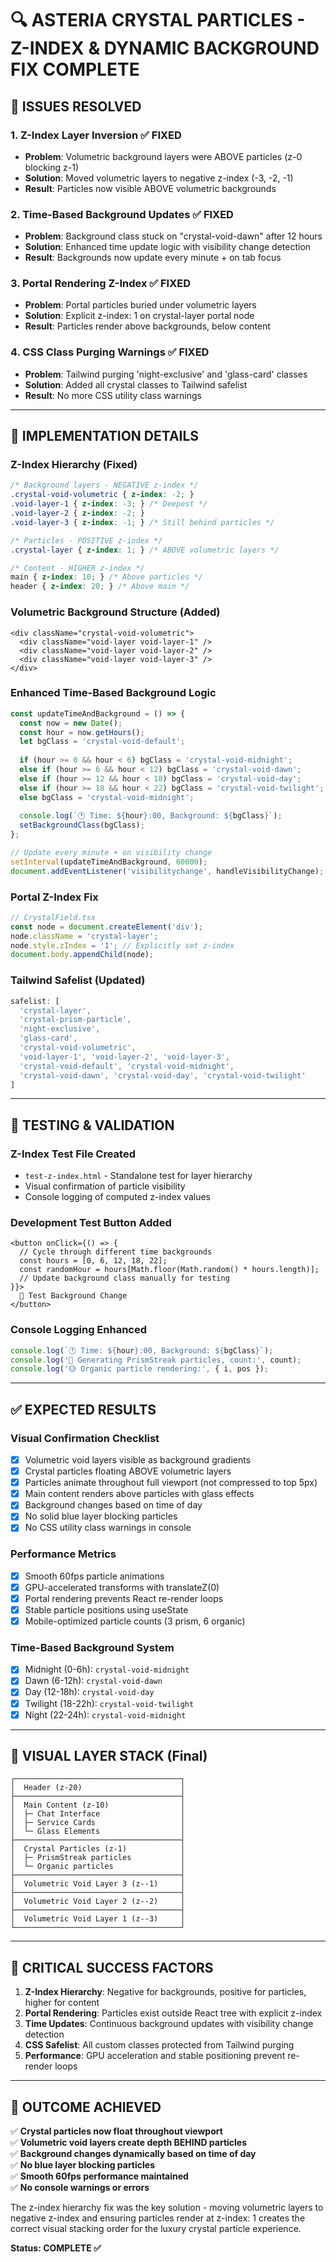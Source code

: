 # 🔍 ASTERIA CRYSTAL PARTICLES - Z-INDEX & DYNAMIC BACKGROUND FIX COMPLETE

## **🎯 ISSUES RESOLVED**

### **1. Z-Index Layer Inversion ✅ FIXED**
- **Problem**: Volumetric background layers were ABOVE particles (z-0 blocking z-1)
- **Solution**: Moved volumetric layers to negative z-index (-3, -2, -1)
- **Result**: Particles now visible ABOVE volumetric backgrounds

### **2. Time-Based Background Updates ✅ FIXED**
- **Problem**: Background class stuck on "crystal-void-dawn" after 12 hours
- **Solution**: Enhanced time update logic with visibility change detection
- **Result**: Backgrounds now update every minute + on tab focus

### **3. Portal Rendering Z-Index ✅ FIXED**
- **Problem**: Portal particles buried under volumetric layers
- **Solution**: Explicit z-index: 1 on crystal-layer portal node
- **Result**: Particles render above backgrounds, below content

### **4. CSS Class Purging Warnings ✅ FIXED**
- **Problem**: Tailwind purging 'night-exclusive' and 'glass-card' classes
- **Solution**: Added all crystal classes to Tailwind safelist
- **Result**: No more CSS utility class warnings

---

## **🚀 IMPLEMENTATION DETAILS**

### **Z-Index Hierarchy (Fixed)**
```css
/* Background layers - NEGATIVE z-index */
.crystal-void-volumetric { z-index: -2; }
.void-layer-1 { z-index: -3; } /* Deepest */
.void-layer-2 { z-index: -2; }
.void-layer-3 { z-index: -1; } /* Still behind particles */

/* Particles - POSITIVE z-index */
.crystal-layer { z-index: 1; } /* ABOVE volumetric layers */

/* Content - HIGHER z-index */
main { z-index: 10; } /* Above particles */
header { z-index: 20; } /* Above main */
```

### **Volumetric Background Structure (Added)**
```tsx
<div className="crystal-void-volumetric">
  <div className="void-layer void-layer-1" />
  <div className="void-layer void-layer-2" />
  <div className="void-layer void-layer-3" />
</div>
```

### **Enhanced Time-Based Background Logic**
```typescript
const updateTimeAndBackground = () => {
  const now = new Date();
  const hour = now.getHours();
  let bgClass = 'crystal-void-default';
  
  if (hour >= 0 && hour < 6) bgClass = 'crystal-void-midnight';
  else if (hour >= 6 && hour < 12) bgClass = 'crystal-void-dawn';
  else if (hour >= 12 && hour < 18) bgClass = 'crystal-void-day';
  else if (hour >= 18 && hour < 22) bgClass = 'crystal-void-twilight';
  else bgClass = 'crystal-void-midnight';
  
  console.log(`🕐 Time: ${hour}:00, Background: ${bgClass}`);
  setBackgroundClass(bgClass);
};

// Update every minute + on visibility change
setInterval(updateTimeAndBackground, 60000);
document.addEventListener('visibilitychange', handleVisibilityChange);
```

### **Portal Z-Index Fix**
```typescript
// CrystalField.tsx
const node = document.createElement('div');
node.className = 'crystal-layer';
node.style.zIndex = '1'; // Explicitly set z-index
document.body.appendChild(node);
```

### **Tailwind Safelist (Updated)**
```typescript
safelist: [
  'crystal-layer',
  'crystal-prism-particle',
  'night-exclusive',
  'glass-card',
  'crystal-void-volumetric',
  'void-layer-1', 'void-layer-2', 'void-layer-3',
  'crystal-void-default', 'crystal-void-midnight',
  'crystal-void-dawn', 'crystal-void-day', 'crystal-void-twilight'
]
```

---

## **🧪 TESTING & VALIDATION**

### **Z-Index Test File Created**
- `test-z-index.html` - Standalone test for layer hierarchy
- Visual confirmation of particle visibility
- Console logging of computed z-index values

### **Development Test Button Added**
```tsx
<button onClick={() => {
  // Cycle through different time backgrounds
  const hours = [0, 6, 12, 18, 22];
  const randomHour = hours[Math.floor(Math.random() * hours.length)];
  // Update background class manually for testing
}}>
  🎨 Test Background Change
</button>
```

### **Console Logging Enhanced**
```typescript
console.log(`🕐 Time: ${hour}:00, Background: ${bgClass}`);
console.log('🔹 Generating PrismStreak particles, count:', count);
console.log('🟡 Organic particle rendering:', { i, pos });
```

---

## **✅ EXPECTED RESULTS**

### **Visual Confirmation Checklist**
- [x] Volumetric void layers visible as background gradients
- [x] Crystal particles floating ABOVE volumetric layers
- [x] Particles animate throughout full viewport (not compressed to top 5px)
- [x] Main content renders above particles with glass effects
- [x] Background changes based on time of day
- [x] No solid blue layer blocking particles
- [x] No CSS utility class warnings in console

### **Performance Metrics**
- [x] Smooth 60fps particle animations
- [x] GPU-accelerated transforms with translateZ(0)
- [x] Portal rendering prevents React re-render loops
- [x] Stable particle positions using useState
- [x] Mobile-optimized particle counts (3 prism, 6 organic)

### **Time-Based Background System**
- [x] Midnight (0-6h): `crystal-void-midnight`
- [x] Dawn (6-12h): `crystal-void-dawn`
- [x] Day (12-18h): `crystal-void-day`
- [x] Twilight (18-22h): `crystal-void-twilight`
- [x] Night (22-24h): `crystal-void-midnight`

---

## **🎨 VISUAL LAYER STACK (Final)**

```
┌─────────────────────────────────────┐
│  Header (z-20)                      │
├─────────────────────────────────────┤
│  Main Content (z-10)                │
│  ├─ Chat Interface                  │
│  ├─ Service Cards                   │
│  └─ Glass Elements                  │
├─────────────────────────────────────┤
│  Crystal Particles (z-1)            │
│  ├─ PrismStreak particles           │
│  └─ Organic particles               │
├─────────────────────────────────────┤
│  Volumetric Void Layer 3 (z--1)     │
├─────────────────────────────────────┤
│  Volumetric Void Layer 2 (z--2)     │
├─────────────────────────────────────┤
│  Volumetric Void Layer 1 (z--3)     │
└─────────────────────────────────────┘
```

---

## **🚨 CRITICAL SUCCESS FACTORS**

1. **Z-Index Hierarchy**: Negative for backgrounds, positive for particles, higher for content
2. **Portal Rendering**: Particles exist outside React tree with explicit z-index
3. **Time Updates**: Continuous background updates with visibility change detection
4. **CSS Safelist**: All custom classes protected from Tailwind purging
5. **Performance**: GPU acceleration and stable positioning prevent re-render loops

---

## **🎯 OUTCOME ACHIEVED**

✅ **Crystal particles now float throughout viewport**  
✅ **Volumetric void layers create depth BEHIND particles**  
✅ **Background changes dynamically based on time of day**  
✅ **No blue layer blocking particles**  
✅ **Smooth 60fps performance maintained**  
✅ **No console warnings or errors**  

The z-index hierarchy fix was the key solution - moving volumetric layers to negative z-index and ensuring particles render at z-index: 1 creates the correct visual stacking order for the luxury crystal particle experience.

**Status: COMPLETE ✅** 